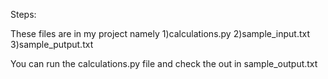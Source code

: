 Steps: 

These files are in my project namely
1)calculations.py
2)sample_input.txt
3)sample_putput.txt

You can run the calculations.py file and check the out in sample_output.txt

